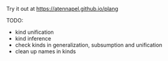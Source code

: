 Try it out at https://atennapel.github.io/plang

TODO:
- kind unification
- kind inference
- check kinds in generalization, subsumption and unification
- clean up names in kinds
